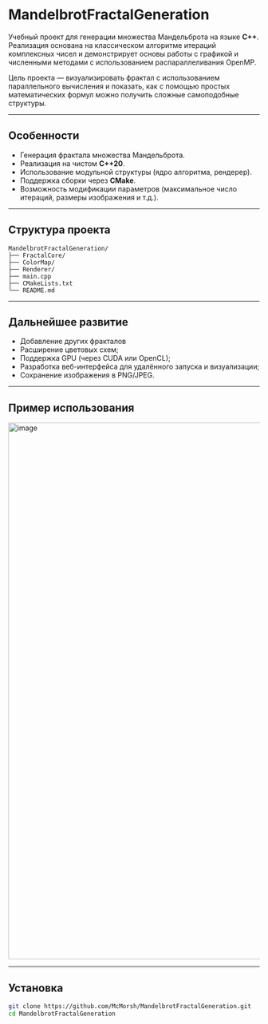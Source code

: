 # MandelbrotFractalGeneration

Учебный проект для генерации множества Мандельброта на языке **C++**.  
Реализация основана на классическом алгоритме итераций комплексных чисел и демонстрирует основы работы с графикой и численными методами с использованием распараллеливания OpenMP.  

Цель проекта — визуализировать фрактал с использованием параллельного вычисления и показать, как с помощью простых математических формул можно получить сложные самоподобные структуры.

---

## Особенности

- Генерация фрактала множества Мандельброта.
- Реализация на чистом **C++20**.
- Использование модульной структуры (ядро алгоритма, рендерер).
- Поддержка сборки через **CMake**.
- Возможность модификации параметров (максимальное число итераций, размеры изображения и т.д.).

---

## Структура проекта

```
MandelbrotFractalGeneration/
├── FractalCore/        
├── ColorMap/          
├── Renderer/           
├── main.cpp            
├── CMakeLists.txt      
└── README.md           
```

---

## Дальнейшее развитие

- Добавление других фракталов
- Расширение цветовых схем;
- Поддержка GPU (через CUDA или OpenCL);
- Разработка веб-интерфейса для удалённого запуска и визуализации;
- Сохранение изображения в PNG/JPEG.
  
---
## Пример использования 

<img width="1776" height="1076" alt="image" src="https://github.com/user-attachments/assets/0361f046-7a42-4a5d-9a9c-1c6e063b2ee2" />

---

## Установка

```bash
git clone https://github.com/McMorsh/MandelbrotFractalGeneration.git
cd MandelbrotFractalGeneration
```
